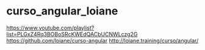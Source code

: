 # curso_angular_loiane
https://www.youtube.com/playlist?list=PLGxZ4Rq3BOBoSRcKWEdQACbUCNWLczg2G
https://github.com/loiane/curso-angular
http://loiane.training/curso/angular/